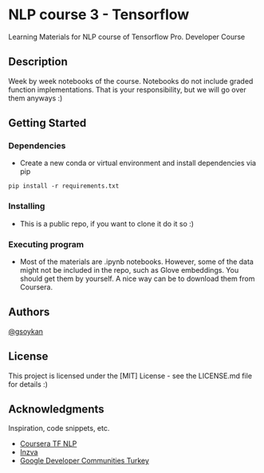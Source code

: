 # NLP course 3 - Tensorflow

Learning Materials for NLP course of Tensorflow Pro. Developer Course

## Description

Week by week notebooks of the course. Notebooks do not include graded function implementations. That is your responsibility, but we will go over them anyways :)


## Getting Started

### Dependencies

* Create a new conda or virtual environment and install dependencies via pip
```
pip install -r requirements.txt
```

### Installing

* This is a public repo, if you want to clone it do it so :)

### Executing program

* Most of the materials are .ipynb notebooks. However, some of the data might not be included in the repo, such as Glove embeddings. You should get them by yourself. A nice way can be to download them from Coursera.

## Authors

[@gsoykan](https://twitter.com/grknsoykan)

## License

This project is licensed under the [MIT] License - see the LICENSE.md file for details :)

## Acknowledgments

Inspiration, code snippets, etc.
* [Coursera TF NLP](https://www.coursera.org/programs/google-developers-ml-bootcamp-turkey-lv2ha?currentTab=CATALOG&myLearningTab=MY_COURSES&productId=eWdF_oGHEemfwRIsGCa-_A&productType=course&showMiniModal=true)
* [Inzva](https://inzva.com/)
* [Google Developer Communities Turkey](https://twitter.com/gdg_turkey)